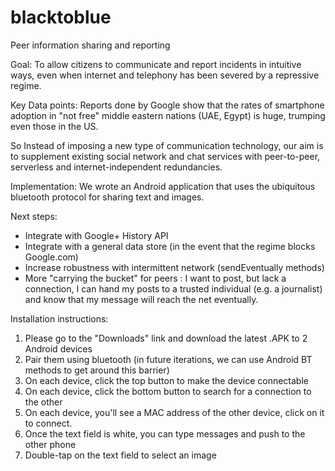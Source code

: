 blacktoblue
===========

Peer information sharing and reporting

Goal: To allow citizens to communicate and report incidents in intuitive ways, even when internet and telephony has been severed by a repressive regime.

Key Data points: Reports done by Google show that the rates of smartphone adoption in "not free" middle eastern nations (UAE, Egypt) is huge, trumping even those in the US.  

So Instead of imposing a new type of communication technology, our aim is to supplement existing social network and chat services with peer-to-peer, serverless and internet-independent redundancies.

Implementation: We wrote an Android application that uses the ubiquitous bluetooth protocol for sharing text and images.

Next steps:
- Integrate with Google+ History API
- Integrate with a general data store (in the event that the regime blocks Google.com)
- Increase robustness with intermittent network (sendEventually methods)
- More "carrying the bucket" for peers : I want to post, but lack a connection, I can hand my posts to a trusted individual (e.g. a journalist) and know that my message will reach the net eventually.

Installation instructions:
1. Please go to the "Downloads" link and download the latest .APK to 2 Android devices
2. Pair them using bluetooth (in future iterations, we can use Android BT methods to get around this barrier)
3. On each device, click the top button to make the device connectable
4. On each device, click the bottom button to search for a connection to the other
5. On each device, you'll see a MAC address of the other device, click on it to connect.
6. Once the text field is white, you can type messages and push to the other phone
7. Double-tap on the text field to select an image